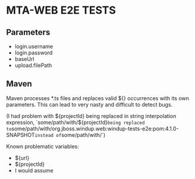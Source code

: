 # MTA-WEB E2E TESTS
## Parameters
- login.username
- login.password
- baseUrl
- upload.filePath

## Maven
Maven processes *.ts files and replaces valid ${} occurrences with its own parameters. 
This can lead to very nasty and difficult to detect bugs.

(I had problem with ${projectId} being replaced in string interpolation expression, 
 `some/path/with/${projectId}` being replaced to `some/path/with/org.jboss.windup.web:windup-tests-e2e:pom:4.1.0-SNAPSHOT` instead of `some/path/with/`)

Known problematic variables:
- ${url}
- ${projectId}
- I would assume 
